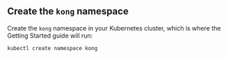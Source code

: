 ## Create the `kong` namespace

Create the `kong` namespace in your Kubernetes cluster, which is where the Getting Started guide will run:

```sh
kubectl create namespace kong
```